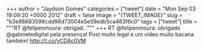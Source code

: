 
+++
author = "Jaydson Gomes"
categories = ["tweet"]
date = "Mon Sep 03 19:09:20 +0000 2012"
draft = false
image = "{TWEET_IMAGE}"
slug = "b3e86683598cdd96d73004e5e59edb5ca483f6c0"
tags = ["tweet"]
title = """RT @felipenmoura: obrigad..."""
+++
RT @felipenmoura: obrigado @gabinetedigital pela presença! Post muito legal e um vídeo muito bacana também! http://t.co/yCDAc0VM
